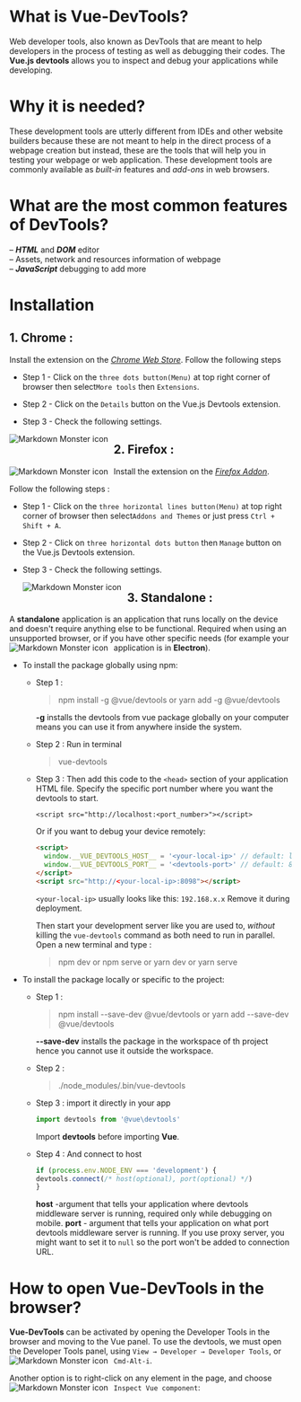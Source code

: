 # What is Vue-DevTools?
Web developer tools, also known as DevTools that are meant to help developers in the process of testing as well as debugging their codes. 
The **Vue.js devtools** allows you to inspect and debug your applications while developing.

# Why it is needed?
These development tools are utterly different from IDEs and other website builders because these are not meant to help in the direct process of a webpage creation but instead, these are the tools that will help you in testing your webpage or web application.
These development tools are commonly available as *built-in* features and *add-ons* in web browsers.
# What are the most common features of DevTools?
– ***HTML*** and ***DOM*** editor  
– Assets, network and resources information of webpage  
– ***JavaScript*** debugging to add more

# Installation
## 1. Chrome :
 Install the extension on the _[Chrome Web Store](https://chrome.google.com/webstore/detail/vuejs-devtools/nhdogjmejiglipccpnnnanhbledajbpd)_.  Follow the following steps

	
- Step 1 - Click on the `three dots button(Menu)` at top right corner of browser then select`More tools` then `Extensions`. 
	
- Step 2 -  Click on the  `Details`  button on the Vue.js Devtools extension.
	
- Step 3 - Check the following settings.
	
		
<img src="https://devtools.vuejs.org/assets/chrome-settings2.e239f122.png"  
   alt="Markdown Monster icon"  
   style="float: left; margin-right: 10px;" />

## 2. Firefox :
 Install the extension on the _[Firefox Addon](https://addons.mozilla.org/en-US/firefox/addon/vue-js-devtools/)_. 
<img src="https://flaviocopes.com/vue-devtools/firefox-addon-installed.png"  
   alt="Markdown Monster icon"  
   style="float: left; margin-right: 10px;" />

Follow the following steps : 

- Step 1 - Click on the `three horizontal lines button(Menu)` at top right corner of browser then select`Addons and Themes` or just press `Ctrl + Shift + A`. 
	
- Step 2 -  Click on `three horizontal dots button` then  `Manage`  button on the Vue.js Devtools extension.
	
- Step 3 - Check the following settings.

  <img src="https://devtools.vuejs.org/assets/firefox-settings3.92d80ebf.png"  
   alt="Markdown Monster icon"  
   style="float: left; margin-right: 10px;" />
 
 ## 3. Standalone :
 A **standalone** application is an application that runs locally on the device and doesn't require anything else to be functional. Required when using an unsupported browser, or if you have other specific needs (for example your application is in **Electron**).
 <img src="https://flaviocopes.com/vue-devtools/standalone-vue-devtools-waiting.png"  
   alt="Markdown Monster icon"  
   style="float: left; margin-right: 10px;" />

- To install the package globally using npm:
	- Step 1 : 
		> npm install -g @vue/devtools
		or
		> yarn add -g @vue/devtools

		**-g** installs the devtools from vue package globally on your computer means you can use it from anywhere inside the system.
	- Step 2 : Run in terminal 
		> vue-devtools
	
	- Step 3 : Then add this code to the `<head>` section of your application HTML file. Specify the specific port number where you want the devtools to start.
		
		```<script src="http://localhost:<port_number>"></script>```
		
		Or if you want to debug your device remotely:
		```html
		<script>
		  window.__VUE_DEVTOOLS_HOST__ = '<your-local-ip>' // default: localhost
		  window.__VUE_DEVTOOLS_PORT__ = '<devtools-port>' // default: 8098
		</script>
		<script src="http://<your-local-ip>:8098"></script>
		```
		`<your-local-ip>` usually looks like this: `192.168.x.x`
		Remove it during deployment.
		
		Then start your development server like you are used to, _without_ killing the `vue-devtools` command as both need to run in parallel. Open a new terminal and type :
		> npm dev
		or
		> npm serve
		or
		> yarn dev
		or
		> yarn serve
		 
		
	
- To install the package locally or specific to the project:
	- Step 1 : 
		>npm install --save-dev @vue/devtools
		>or
		>yarn add  --save-dev @vue/devtools

		**--save-dev** installs the package in the workspace of th project hence you cannot use it outside the workspace.
	- Step 2 :  
		> ./node_modules/.bin/vue-devtools
	
	- Step 3 : import it directly in your app  
		```js
		import devtools from '@vue\devtools'
		```
		Import **devtools** before importing **Vue**.
	- Step 4 : And connect to host
	  ```js
	  if (process.env.NODE_ENV === 'development') {
	  devtools.connect(/* host(optional), port(optional) */)
	  }
	  ```
		**host** -argument that tells your application where devtools middleware server is running, required only while debugging on mobile.
		**port** - argument that tells your application on what port devtools middleware server is running. If you use proxy server, you might want to set it to `null` so the port won't be added to connection URL.

# How to open Vue-DevTools in the browser?
 
**Vue-DevTools** can be activated by opening the Developer Tools in the browser and moving to the Vue panel.
To use the devtools, we must open the Developer Tools panel, using `View → Developer → Developer Tools`, or `Cmd-Alt-i`.
 <img src="https://flaviocopes.com/vue-devtools/devtools-window.png"  
   alt="Markdown Monster icon"  
   style="float: left; margin-right: 10px;" />

Another option is to right-click on any element in the page, and choose `Inspect Vue component`:
<img src="https://flaviocopes.com/vue-devtools/inspect-vue-component.png"  
   alt="Markdown Monster icon"  
   style="float: left; margin-right: 10px;" />

	

 
